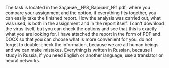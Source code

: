 The task is located in the Задание__№8_Вариант_№1.pdf, where you compare your assignment and the option, if everything fits together, you can easily take the finished report. How the analysis was carried out, what was used, is both in the assignment and in the report itself. I can't download the virus itself, but you can check the options and see that this is exactly what you are looking for. I have attached the report in the form of PDF and DOCX so that you can choose what is more convenient for you, do not forget to double-check the information, because we are all human beings and we can make mistakes. Everything is written in Russian, because I study in Russia, if you need English or another language, use a translator or neural networks.
